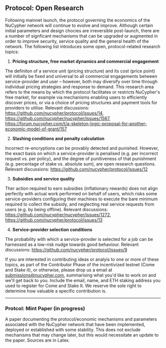 ## Protocol: Open Research 

Following mainnet launch, the protocol governing the economics of the NuCypher network will continue to evolve and improve. Although certain initial parameters and design chocies are irreversible post-launch, there are a number of signficant mechanisms that can be upgraded or augmented in order to improve security, service quality and the general health of the network. The following list introduces some open, protocol-related research topics: 

1) **Pricing structure, free market dynamics and commercial engagement**

The definiton of a service unit (pricing structure) and its cost (price point) will initially be fixed and universal to all commercial engagements between service-provider and user – however, both may diversify over time through individual pricing strategies and response to demand. This research area refers to the means by which the protocol facilitates or restricts NuCypher's free market, for example via mechanisms enabling users to efficiently discover prices, or via a choice of pricing structures and payment tools for providers to utilise. Relevant discussions: https://github.com/nucypher/protocol/issues/14, https://github.com/nucypher/nucypher/issues/1567, https://forum.nucypher.com/t/a-skeleton-logic-proposal-for-another-economic-model-of-grant/157

2) **Slashing conditions and penalty calculation**

Incorrect re-encryptions can be provably detected and punished. However, the exact basis on which a service-provider is penalised (e.g. per incorrect request vs. per policy), and the degree of punitiveness of that punishment (e.g. percentage of stake vs. absolute sum), are open research questions. Relevant discussions: https://github.com/nucypher/protocol/issues/12

3) **Subsidies and service quality** 

Ther action required to earn subsidies (inflationary rewards) does not align perfectly with actual work performed on behalf of users, which risks some service-providers configuring their machines to execute the bare minimum required to collect the subsidy, and neglecting real service requests from users (e.g. by being offline). Relevant discussions: https://github.com/nucypher/nucypher/issues/1272, https://github.com/nucypher/protocol/issues/13

4) **Service-provider selection conditions**

The probability with which a service-provder is selected for a job can be harnessed as a low-risk nudge towards good behaviour. 
Relevant discussions: https://github.com/nucypher/protocol/issues/9

If you are interested in contributing ideas or analyis to one or more of these topics, as part of the Contributor Phase of the incentivized testnet (Come and Stake it), or otherwise, please drop us a email at submissions@nucypher.com, summarising what you'd like to work on and we'll get back to you. Include the email, name, and ETH staking address you used to register for Come and Stake It. We reserve the sole right to determine how valuable a specific contribution is. 

----

### Protcol: Mint Paper (in progress)

A paper documenting the protocol/economic mechanisms and parameters associated with the NuCypher network that have been implemented, deployed or established with some stability. This does not exclude mechanisms that may change later, but this would necessitate an update to the paper. Sources are in Latex.


